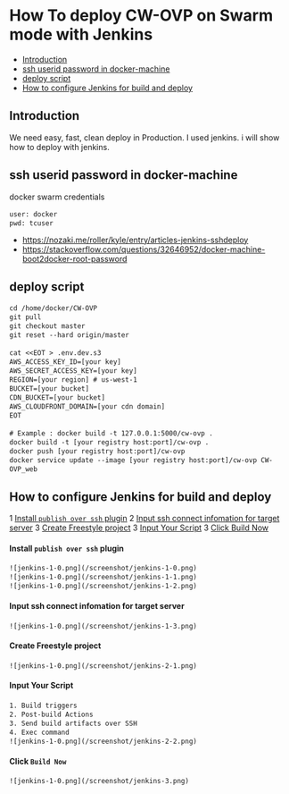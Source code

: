 # How To deploy CW-OVP on Swarm mode with Jenkins
* [Introduction](#Introduction)
* [ssh userid password in docker-machine](#ssh-userid-password-in-docker-machine)
* [deploy script](#deploy-script)
* [How to configure Jenkins for build and deploy](#How-to-configure-Jenkins-for-build-and-deploy)

## Introduction
We need easy, fast, clean deploy in Production.
I used jenkins. i will show how to deploy with jenkins.

## ssh userid password in docker-machine
docker swarm credentials
```
user: docker
pwd: tcuser
```
- https://nozaki.me/roller/kyle/entry/articles-jenkins-sshdeploy
- https://stackoverflow.com/questions/32646952/docker-machine-boot2docker-root-password

## deploy script

```
cd /home/docker/CW-OVP
git pull
git checkout master
git reset --hard origin/master

cat <<EOT > .env.dev.s3
AWS_ACCESS_KEY_ID=[your key]
AWS_SECRET_ACCESS_KEY=[your key]
REGION=[your region] # us-west-1
BUCKET=[your bucket]
CDN_BUCKET=[your bucket]
AWS_CLOUDFRONT_DOMAIN=[your cdn domain]
EOT

# Example : docker build -t 127.0.0.1:5000/cw-ovp .
docker build -t [your registry host:port]/cw-ovp . 
docker push [your registry host:port]/cw-ovp
docker service update --image [your registry host:port]/cw-ovp CW-OVP_web
```

## How to configure Jenkins for build and deploy
1 [Install ```publish over ssh``` plugin](#Install-publish-over-ssh-plugin)
2 [Input ssh connect infomation for target server](#Input-ssh-connect-infomation-for-target-server)
3 [Create Freestyle project](#Create-Freestyle-project)
3 [Input Your Script](#Input-Your-Script)
3 [Click Build Now](#Click-Build-Now)

#### Install ```publish over ssh``` plugin
    ![jenkins-1-0.png](/screenshot/jenkins-1-0.png)
    ![jenkins-1-0.png](/screenshot/jenkins-1-1.png)
    ![jenkins-1-0.png](/screenshot/jenkins-1-2.png)
#### Input ssh connect infomation for target server
    ![jenkins-1-0.png](/screenshot/jenkins-1-3.png)
#### Create Freestyle project
    ![jenkins-1-0.png](/screenshot/jenkins-2-1.png)
#### Input Your Script
    1. Build triggers
    2. Post-build Actions  
    3. Send build artifacts over SSH
    4. Exec command
    ![jenkins-1-0.png](/screenshot/jenkins-2-2.png)
#### Click ```Build Now```
    ![jenkins-1-0.png](/screenshot/jenkins-3.png)